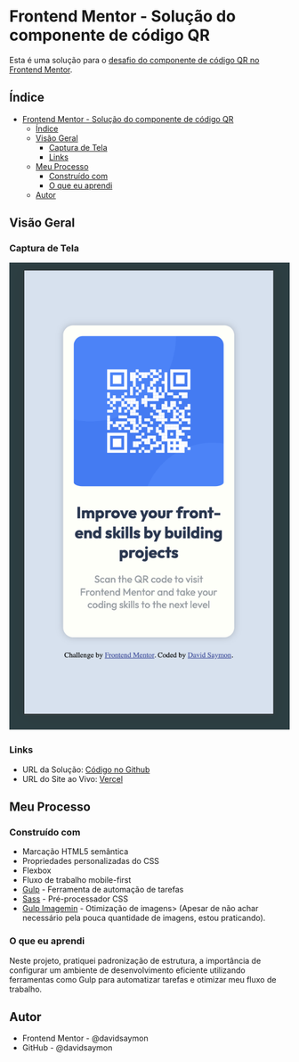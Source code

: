 # Frontend Mentor - Solução do componente de código QR

Esta é uma solução para o [desafio do componente de código QR no Frontend Mentor](https://www.frontendmentor.io/challenges/qr-code-component-iux_sIO_H). 

## Índice

- [Frontend Mentor - Solução do componente de código QR](#frontend-mentor---solução-do-componente-de-código-qr)
  - [Índice](#índice)
  - [Visão Geral](#visão-geral)
    - [Captura de Tela](#captura-de-tela)
    - [Links](#links)
  - [Meu Processo](#meu-processo)
    - [Construído com](#construído-com)
    - [O que eu aprendi](#o-que-eu-aprendi)
  - [Autor](#autor)

## Visão Geral

### Captura de Tela

![Captura de Tela](./src/images/screenshot.png)

### Links

- URL da Solução: [Código no Github](https://github.com/davidsaymon/qrCode.git)
- URL do Site ao Vivo: [Vercel](https://qr-code-opal-phi.vercel.app/)

## Meu Processo

### Construído com

- Marcação HTML5 semântica
- Propriedades personalizadas do CSS
- Flexbox
- Fluxo de trabalho mobile-first
- [Gulp](https://gulpjs.com/) - Ferramenta de automação de tarefas
- [Sass](https://sass-lang.com/) - Pré-processador CSS
- [Gulp Imagemin](https://www.npmjs.com/package/gulp-imagemin) - Otimização de imagens> (Apesar de não achar necessário pela pouca quantidade de imagens, estou praticando).

### O que eu aprendi

Neste projeto, pratiquei padronização de estrutura, a importância de configurar um ambiente de desenvolvimento eficiente utilizando ferramentas como Gulp para automatizar tarefas e otimizar meu fluxo de trabalho.

## Autor
- Frontend Mentor - @davidsaymon
- GitHub - @davidsaymon
